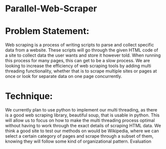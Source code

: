 # Parallel-Web-Scraper
# Problem Statement:
Web scraping is a process of writing scripts to parse and collect specific data from a website. These scripts will go through the given HTML code of a site to collect data the user wants and store it however told. When running this process for many pages, this can get to be a slow process. We are looking to increase the efficiency of web scraping tools by adding multi threading functionality, whether that is to scrape multiple sites or pages at once or look for separate data on one page concurrently.
# Technique: 
We currently plan to use python to implement our multi threading, as there is a good web scraping library, beautiful soup, that is usable in python. This will allow us to focus on how to make the multi threading process optimal without having to work through the exact details of scraping HTML data. We think a good site to test our methods on would be Wikipedia, where we can select a certain category of pages and scrape through a subset of them, knowing they will follow some kind of organizational pattern.
Evaluation 
